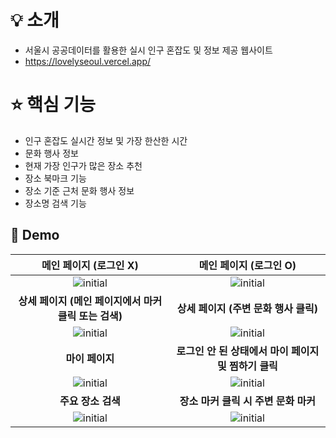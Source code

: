 # 💡 소개

- 서울시 공공데이터를 활용한 실시 인구 혼잡도 및 정보 제공 웹사이트
- https://lovelyseoul.vercel.app/

# ⭐️ 핵심 기능
- 인구 혼잡도 실시간 정보 및 가장 한산한 시간
- 문화 행사 정보 
- 현재 가장 인구가 많은 장소 추천
- 장소 북마크 기능
- 장소 기준 근처 문화 행사 정보 
- 장소명 검색 기능
  
##  💫 Demo
| **메인 페이지 (로그인 X)** | **메인 페이지 (로그인 O)** |
|:-:|:-:|
|![initial](https://github.com/user-attachments/assets/2db20f02-7d3d-443f-bd42-80e40a602b80)|![initial](https://github.com/user-attachments/assets/c0aff95a-3b16-4954-a943-796ff814da0f)|
| **상세 페이지 (메인 페이지에서 마커 클릭 또는 검색)** | **상세 페이지 (주변 문화 행사 클릭)** |
|![initial](https://github.com/user-attachments/assets/a701f2bc-2586-4657-85d4-acf76affc4a3)|  ![initial](https://github.com/user-attachments/assets/ceaffdbe-7ac3-40ca-871b-09f013057d14)|
| **마이 페이지** | **로그인 안 된 상태에서 마이 페이지 및 찜하기 클릭** |
| ![initial](https://github.com/user-attachments/assets/f76b9ad4-3064-408b-81c9-34a88aab2803)|  ![initial](https://github.com/user-attachments/assets/4166e721-6b80-4309-a96a-81f30ed342aa)|
| **주요 장소 검색** |**장소 마커 클릭 시 주변 문화 마커** |
 | ![initial](https://github.com/user-attachments/assets/07c4ab2e-7e9f-4412-aae0-87eb6eb62a44)| ![initial](https://github.com/user-attachments/assets/2ec8139b-afcd-4bd0-a169-d9b0008d9170)









<br/>
